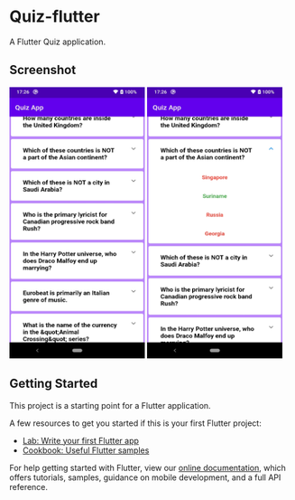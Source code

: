 # Quiz-flutter
A Flutter Quiz application.

## Screenshot

<img src="https://github.com/Alfaizkhan/Quiz-flutter/blob/master/screenshot-1594727748688.jpg"  width="240" height="480"> <img src="https://github.com/Alfaizkhan/Quiz-flutter/blob/master/screenshot-1594727757128.jpg" width="240" height="480">


## Getting Started

This project is a starting point for a Flutter application.

A few resources to get you started if this is your first Flutter project:

- [Lab: Write your first Flutter app](https://flutter.dev/docs/get-started/codelab)
- [Cookbook: Useful Flutter samples](https://flutter.dev/docs/cookbook)

For help getting started with Flutter, view our
[online documentation](https://flutter.dev/docs), which offers tutorials,
samples, guidance on mobile development, and a full API reference.
